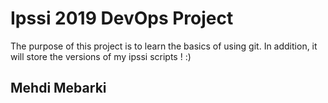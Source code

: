 # Ipssi 2019 DevOps Project

The purpose of this project is to learn the basics of using git.
In addition, it will store the versions of my ipssi scripts ! :)


## Mehdi Mebarki

